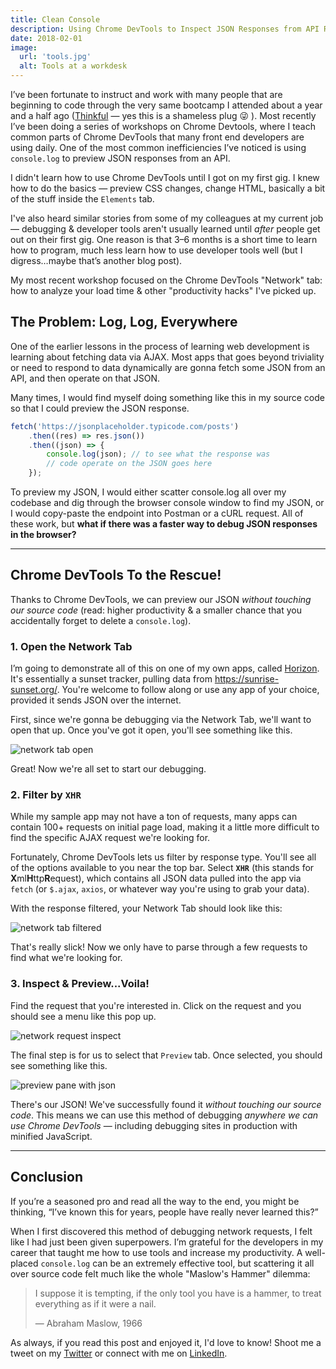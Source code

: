 ```yaml
---
title: Clean Console
description: Using Chrome DevTools to Inspect JSON Responses from API Requests
date: 2018-02-01
image:
  url: 'tools.jpg'
  alt: Tools at a workdesk
---
```


I’ve been fortunate to instruct and work with many people that are beginning to code through the very same bootcamp I attended about a year and a half ago ([Thinkful](https://www.thinkful.com/) &mdash; yes this is a shameless plug 😜 ). Most recently I’ve been doing a series of workshops on Chrome Devtools, where I teach common parts of Chrome DevTools that many front end developers are using daily. One of the most common inefficiencies I’ve noticed is using `console.log` to preview JSON responses from an API.

I didn't learn how to use Chrome DevTools until I got on my first gig. I knew how to do the basics &mdash; preview CSS changes, change HTML, basically a bit of the stuff inside the `Elements` tab.

I've also heard similar stories from some of my colleagues at my current job &mdash; debugging & developer tools aren't usually learned until _after_ people get out on their first gig. One reason is that 3–6 months is a short time to learn how to program, much less learn how to use developer tools well (but I digress…maybe that’s another blog post).

My most recent workshop focused on the Chrome DevTools "Network" tab: how to analyze your load time & other "productivity hacks" I've picked up.

## The Problem: Log, Log, Everywhere

One of the earlier lessons in the process of learning web development is learning about fetching data via AJAX. Most apps that goes beyond triviality or need to respond to data dynamically are gonna fetch some JSON from an API, and then operate on that JSON.

Many times, I would find myself doing something like this in my source code so that I could preview the JSON response.

```javascript
fetch('https://jsonplaceholder.typicode.com/posts')
	.then((res) => res.json())
	.then((json) => {
		console.log(json); // to see what the response was
		// code operate on the JSON goes here
	});
```

To preview my JSON, I would either scatter console.log all over my codebase and dig through the browser console window to find my JSON, or I would copy-paste the endpoint into Postman or a cURL request. All of these work, but **what if there was a faster way to debug JSON responses in the browser?**

---

## Chrome DevTools To the Rescue!

Thanks to Chrome DevTools, we can preview our JSON _without touching our source code_ (read: higher productivity & a smaller chance that you accidentally forget to delete a `console.log`).

### 1. Open the Network Tab

I’m going to demonstrate all of this on one of my own apps, called [Horizon](https://benjaminj6.github.io/horizon). It's essentially a sunset tracker, pulling data from https://sunrise-sunset.org/. You're welcome to follow along or use any app of your choice, provided it sends JSON over the internet.

First, since we're gonna be debugging via the Network Tab, we'll want to open that up. Once you've got it open, you'll see something like this.

![network tab open](https://res.cloudinary.com/da2iq7dge/image/upload/v1517120282/network_tab_open_xwckl5.png)

Great! Now we're all set to start our debugging.

### 2. Filter by `XHR`

While my sample app may not have a ton of requests, many apps can contain 100+ requests on initial page load, making it a little more difficult to find the specific AJAX request we're looking for.

Fortunately, Chrome DevTools lets us filter by response type. You'll see all of the options available to you near the top bar. Select **`XHR`** (this stands for **X**ml**H**ttp**R**equest), which contains all JSON data pulled into the app via `fetch` (or `$.ajax`, `axios`, or whatever way you're using to grab your data).

With the response filtered, your Network Tab should look like this:

![network tab filtered](https://res.cloudinary.com/da2iq7dge/image/upload/v1517120282/devtools_filter_xhr_bfh1x5.png)

That's really slick! Now we only have to parse through a few requests to find what we're looking for.

### 3. Inspect & Preview...Voila!

Find the request that you're interested in. Click on the request and you should see a menu like this pop up.

![network request inspect](https://res.cloudinary.com/da2iq7dge/image/upload/v1517120283/devtools_view_request_rvmirk.png)

The final step is for us to select that `Preview` tab. Once selected, you should see something like this.

![preview pane with json](https://res.cloudinary.com/da2iq7dge/image/upload/v1517120282/devtools_preview_json_re3xgb.png)

There's our JSON! We've successfully found it _without touching our source code_. This means we can use this method of debugging _anywhere we can use Chrome DevTools_ &mdash; including debugging sites in production with minified JavaScript.

---

## Conclusion

If you’re a seasoned pro and read all the way to the end, you might be thinking, “I’ve known this for years, people have really never learned this?”

When I first discovered this method of debugging network requests, I felt like I had just been given superpowers. I’m grateful for the developers in my career that taught me how to use tools and increase my productivity. A well-placed `console.log` can be an extremely effective tool, but scattering it all over source code felt much like the whole "Maslow's Hammer" dilemma:

> I suppose it is tempting, if the only tool you have is a hammer, to treat everything as if it were a nail.
>
> — Abraham Maslow, 1966

As always, if you read this post and enjoyed it, I'd love to know! Shoot me a tweet on my [Twitter](https://twitter.com/benjamminj) or connect with me on [LinkedIn](https://www.linkedin.com/in/benjamin-d-johnson/).
